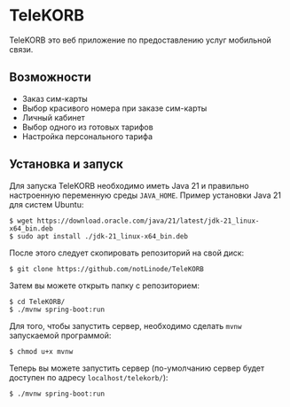 # TeleKORB

TeleKORB это веб приложение по предоставлению услуг мобильной связи.

## Возможности

- Заказ сим-карты
- Выбор красивого номера при заказе сим-карты
- Личный кабинет
- Выбор одного из готовых тарифов
- Настройка персонального тарифа

## Установка и запуск

Для запуска TeleKORB необходимо иметь Java 21 и правильно настроенную переменную
среды `JAVA_HOME`. Пример установки Java 21 для систем Ubuntu:
```shell
$ wget https://download.oracle.com/java/21/latest/jdk-21_linux-x64_bin.deb
$ sudo apt install ./jdk-21_linux-x64_bin.deb
```

После этого следует скопировать репозиторий на свой диск:
```shell
$ git clone https://github.com/notLinode/TeleKORB
```

Затем вы можете открыть папку с репозиторием:
```shell
$ cd TeleKORB/
$ ./mvnw spring-boot:run
```

Для того, чтобы запустить сервер, необходимо сделать `mvnw` запускаемой 
программой:
```shell
$ chmod u+x mvnw
```

Теперь вы можете запустить сервер (по-умолчанию сервер будет доступен по 
адресу `localhost/telekorb/`):
```shell
$ ./mvnw spring-boot:run
```
